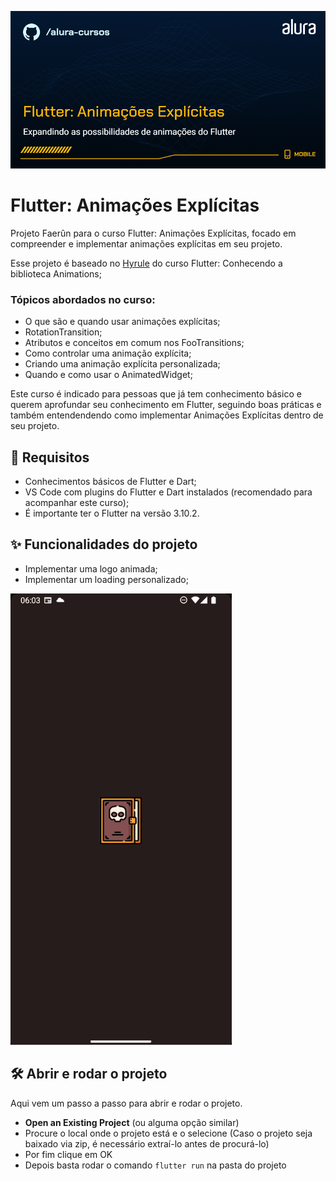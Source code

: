 ![Mobile-Flutter: Conhecendo a biblioteca Animations](capa.png)

# Flutter: Animações Explícitas

Projeto Faerûn para o curso Flutter: Animações Explícitas, focado em compreender e implementar animações explícitas em seu projeto.

Esse projeto é baseado no [Hyrule](https://github.com/alura-cursos/3504-flutter-animations) do curso Flutter: Conhecendo a biblioteca Animations;

### Tópicos abordados no curso:

- O que são e quando usar animações explícitas;
- RotationTransition;
- Atributos e conceitos em comum nos FooTransitions;
- Como controlar uma animação explícita;
- Criando uma animação explícita personalizada;
- Quando e como usar o AnimatedWidget;

Este curso é indicado para pessoas que já tem conhecimento básico e querem aprofundar seu conhecimento em Flutter, seguindo boas práticas e também entendendendo como implementar Animações Explícitas dentro de seu projeto.

## 📑 Requisitos

- Conhecimentos básicos de Flutter e Dart;
- VS Code com plugins do Flutter e Dart instalados (recomendado para acompanhar este curso);
- É importante ter o Flutter na versão 3.10.2.

## ✨ Funcionalidades do projeto

- Implementar uma logo animada;
- Implementar um loading personalizado;

![GIF da aplicação em execução](projeto.gif)


## 🛠️ Abrir e rodar o projeto

Aqui vem um passo a passo para abrir e rodar o projeto.

- **Open an Existing Project** (ou alguma opção similar)
- Procure o local onde o projeto está e o selecione (Caso o projeto seja baixado via zip, é necessário extraí-lo antes de procurá-lo)
- Por fim clique em OK
- Depois basta rodar o comando `flutter run` na pasta do projeto
